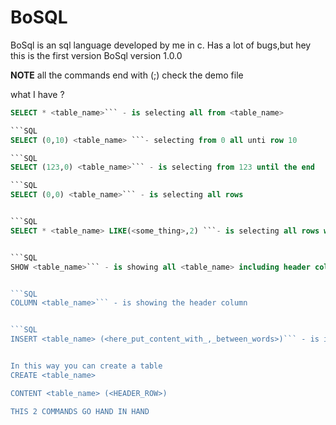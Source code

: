 # BoSQL
BoSql is an sql language developed by me in c.
Has a lot of bugs,but hey this is the first version BoSql version 1.0.0

<b>NOTE</b> all the commands end with (;) check the demo file

what I have ?

```SQL
SELECT * <table_name>``` - is selecting all from <table_name>

```SQL
SELECT (0,10) <table_name> ```- selecting from 0 all unti row 10

```SQL
SELECT (123,0) <table_name>``` - is selecting from 123 until the end

```SQL
SELECT (0,0) <table_name>``` - is selecting all rows


```SQL
SELECT * <table_name> LIKE(<some_thing>,2) ```- is selecting all rows with column 2 equel with <some_thing>


```SQL
SHOW <table_name>``` - is showing all <table_name> including header column and all the rows(don't use when you have many rows)


```SQL
COLUMN <table_name>``` - is showing the header column 


```SQL
INSERT <table_name> (<here_put_content_with_,_between_words>)``` - is inserting data into the database


In this way you can create a table
CREATE <table_name>

CONTENT <table_name> (<HEADER_ROW>)

THIS 2 COMMANDS GO HAND IN HAND

